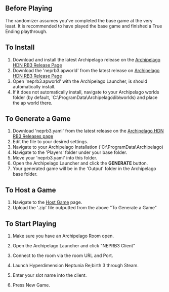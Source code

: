 ## Before Playing

The randomizer assumes you've completed the base game at the very least.
It is recommended to have played the base game and finished a True Ending playthrough.

## To Install

1. Download and install the latest Archipelago release on the [Archipelago HDN RB3 Release Page](https://github.com/ArchipelagoMW/Archipelago/releases)
2. Download the 'neprb3.apworld' from the latest release on [Archipelago HDN RB3 Release Page](https://github.com/Veloalopus/Archipelago-neprb3/releases)
3. Open 'neprb3.apworld' with the Archipelago Launcher, is should automatically install.
4. If it does not automatically install, navigate to your Archipelago worlds folder (by default, `C:\ProgramData\Archipelago\lib\worlds) and place the ap world there.

## To Generate a Game

1. Download 'neprb3.yaml' from the latest release on the [Archipelago HDN RB3 Releases page](https://github.com/Veloalopus/Archipelago-neprb3/releases)
2. Edit the file to your desired settings.
3. Navigate to your Archipelago Installation (`C:\ProgramData\Archipelago)
4. Navigate to the 'Players' folder under your base folder.
5. Move your 'neprb3.yaml' into this folder.
6. Open the Archipelago Launcher and click the **GENERATE** button.
7. Your generated game will be in the 'Output' folder in the Archipelago base folder.

## To Host a Game

1. Navigate to the [Host Game](https://archipelago.gg/uploads) page.
2. Upload the '.zip' file outputted from the above "To Generate a Game"

## To Start Playing

1. Make sure you have an Archipelago Room open.
2. Open the Archipelago Launcher and click "NEPRB3 Client"
3. Connect to the room via the room URL and Port.
4. Launch Hyperdimension Neptunia Re;birth 3 through Steam.
5. Enter your slot name into the client.

6. Press New Game.


